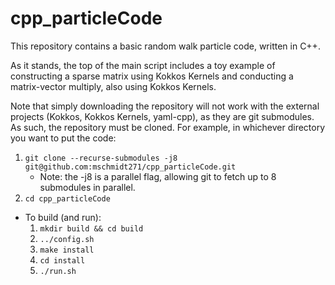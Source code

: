 # cpp_particleCode

This repository contains a basic random walk particle code, written in C++.

As it stands, the top of the main script includes a toy example of constructing a sparse matrix using Kokkos Kernels and conducting a matrix-vector multiply, also using Kokkos Kernels.

Note that simply downloading the repository will not work with the external projects (Kokkos, Kokkos Kernels, yaml-cpp), as they are git submodules.
As such, the repository must be cloned.
For example, in whichever directory you want to put the code:

1. `git clone --recurse-submodules -j8 git@github.com:mschmidt271/cpp_particleCode.git`
    - Note: the -j8 is a parallel flag, allowing git to fetch up to 8 submodules in parallel.
1. `cd cpp_particleCode`

- To build (and run):
    1. `mkdir build && cd build`
    1. `../config.sh`
    1. `make install`
    1. `cd install`
    1. `./run.sh`
